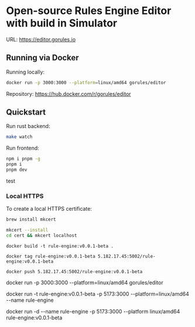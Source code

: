 # Open-source Rules Engine Editor with build in Simulator

URL: https://editor.gorules.io

## Running via Docker

Running locally:
```bash
docker run -p 3000:3000 --platform=linux/amd64 gorules/editor
```

Repository:
https://hub.docker.com/r/gorules/editor

## Quickstart

Run rust backend:
```bash
make watch
```

Run frontend:
```bash
npm i pnpm -g
pnpm i
pnpm dev
```

test


### Local HTTPS

To create a local HTTPS certificate:
```bash
brew install mkcert

mkcert --install
cd cert && mkcert localhost
```


```
docker build -t rule-engine:v0.0.1-beta .
```
```
docker tag rule-engine:v0.0.1-beta 5.182.17.45:5002/rule-engine:v0.0.1-beta
```
```
docker push 5.182.17.45:5002/rule-engine:v0.0.1-beta
```

docker run -p 3000:3000 --platform=linux/amd64 gorules/editor


docker  run -t rule-engine:v0.0.1-beta -p 5173:3000 --platform=linux/amd64 --name rule-engine


docker run -d --name rule-engine -p 5173:3000 --platform linux/amd64  rule-engine:v0.0.1-beta

